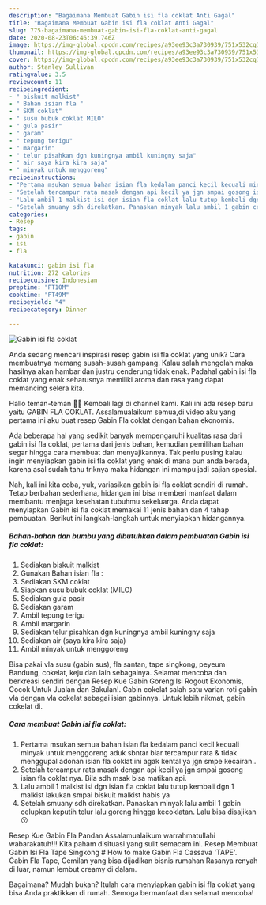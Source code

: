 ```yaml
---
description: "Bagaimana Membuat Gabin isi fla coklat Anti Gagal"
title: "Bagaimana Membuat Gabin isi fla coklat Anti Gagal"
slug: 775-bagaimana-membuat-gabin-isi-fla-coklat-anti-gagal
date: 2020-08-23T06:46:39.746Z
image: https://img-global.cpcdn.com/recipes/a93ee93c3a730939/751x532cq70/gabin-isi-fla-coklat-foto-resep-utama.jpg
thumbnail: https://img-global.cpcdn.com/recipes/a93ee93c3a730939/751x532cq70/gabin-isi-fla-coklat-foto-resep-utama.jpg
cover: https://img-global.cpcdn.com/recipes/a93ee93c3a730939/751x532cq70/gabin-isi-fla-coklat-foto-resep-utama.jpg
author: Stanley Sullivan
ratingvalue: 3.5
reviewcount: 11
recipeingredient:
- " biskuit malkist"
- " Bahan isian fla "
- " SKM coklat"
- " susu bubuk coklat MILO"
- " gula pasir"
- " garam"
- " tepung terigu"
- " margarin"
- " telur pisahkan dgn kuningnya ambil kuningny saja"
- " air saya kira kira saja"
- " minyak untuk menggoreng"
recipeinstructions:
- "Pertama msukan semua bahan isian fla kedalam panci kecil kecuali minyak untuk menggoreng aduk sbntar biar tercampur rata &amp; tidak menggupal adonan isian fla coklat ini agak kental ya jgn smpe kecairan.."
- "Setelah tercampur rata masak dengan api kecil ya jgn smpai gosong isian fla coklat nya. Bila sdh msak bisa matikan api."
- "Lalu ambil 1 malkist isi dgn isian fla coklat lalu tutup kembali dgn 1 malkist lakukan smpai biskuit malkist habis ya"
- "Setelah smuany sdh direkatkan. Panaskan minyak lalu ambil 1 gabin celupkan keputih telur lalu goreng hingga kecoklatan. Lalu bisa disajikan😚"
categories:
- Resep
tags:
- gabin
- isi
- fla

katakunci: gabin isi fla 
nutrition: 272 calories
recipecuisine: Indonesian
preptime: "PT10M"
cooktime: "PT49M"
recipeyield: "4"
recipecategory: Dinner

---
```



![Gabin isi fla coklat](https://img-global.cpcdn.com/recipes/a93ee93c3a730939/751x532cq70/gabin-isi-fla-coklat-foto-resep-utama.jpg)

Anda sedang mencari inspirasi resep gabin isi fla coklat yang unik? Cara membuatnya memang susah-susah gampang. Kalau salah mengolah maka hasilnya akan hambar dan justru cenderung tidak enak. Padahal gabin isi fla coklat yang enak seharusnya memiliki aroma dan rasa yang dapat memancing selera kita.

Hallo teman-teman 👋🏻 Kembali lagi di channel kami. Kali ini ada resep baru yaitu GABIN FLA COKLAT. Assalamualaikum semua,di video aku yang pertama ini aku buat resep Gabin Fla coklat dengan bahan ekonomis.

Ada beberapa hal yang sedikit banyak mempengaruhi kualitas rasa dari gabin isi fla coklat, pertama dari jenis bahan, kemudian pemilihan bahan segar hingga cara membuat dan menyajikannya. Tak perlu pusing kalau ingin menyiapkan gabin isi fla coklat yang enak di mana pun anda berada, karena asal sudah tahu triknya maka hidangan ini mampu jadi sajian spesial.


Nah, kali ini kita coba, yuk, variasikan gabin isi fla coklat sendiri di rumah. Tetap berbahan sederhana, hidangan ini bisa memberi manfaat dalam membantu menjaga kesehatan tubuhmu sekeluarga. Anda dapat menyiapkan Gabin isi fla coklat memakai 11 jenis bahan dan 4 tahap pembuatan. Berikut ini langkah-langkah untuk menyiapkan hidangannya.

<!--inarticleads1-->

##### Bahan-bahan dan bumbu yang dibutuhkan dalam pembuatan Gabin isi fla coklat:

1. Sediakan  biskuit malkist
1. Gunakan  Bahan isian fla :
1. Sediakan  SKM coklat
1. Siapkan  susu bubuk coklat (MILO)
1. Sediakan  gula pasir
1. Sediakan  garam
1. Ambil  tepung terigu
1. Ambil  margarin
1. Sediakan  telur pisahkan dgn kuningnya ambil kuningny saja
1. Sediakan  air (saya kira kira saja)
1. Ambil  minyak untuk menggoreng


Bisa pakai vla susu (gabin sus), fla santan, tape singkong, peyeum Bandung, cokelat, keju dan lain sebagainya. Selamat mencoba dan berkreasi sendiri dengan Resep Kue Gabin Goreng Isi Rogout Ekonomis, Cocok Untuk Jualan dan Bakulan!. Gabin cokelat salah satu varian roti gabin vla dengan vla cokelat sebagai isian gabinnya. Untuk lebih nikmat, gabin cokelat di. 

<!--inarticleads2-->

##### Cara membuat Gabin isi fla coklat:

1. Pertama msukan semua bahan isian fla kedalam panci kecil kecuali minyak untuk menggoreng aduk sbntar biar tercampur rata &amp; tidak menggupal adonan isian fla coklat ini agak kental ya jgn smpe kecairan..
1. Setelah tercampur rata masak dengan api kecil ya jgn smpai gosong isian fla coklat nya. Bila sdh msak bisa matikan api.
1. Lalu ambil 1 malkist isi dgn isian fla coklat lalu tutup kembali dgn 1 malkist lakukan smpai biskuit malkist habis ya
1. Setelah smuany sdh direkatkan. Panaskan minyak lalu ambil 1 gabin celupkan keputih telur lalu goreng hingga kecoklatan. Lalu bisa disajikan😚


Resep Kue Gabin Fla Pandan Assalamualaikum warrahmatullahi wabarakatuh!!! Kita paham disituasi yang sulit semacam ini. Resep Membuat Gabin Isi Fla Tape Singkong # How to make Gabin Fla Cassava &#39;TAPE&#39;. Gabin Fla Tape, Cemilan yang bisa dijadikan bisnis rumahan Rasanya renyah di luar, namun lembut creamy di dalam. 

Bagaimana? Mudah bukan? Itulah cara menyiapkan gabin isi fla coklat yang bisa Anda praktikkan di rumah. Semoga bermanfaat dan selamat mencoba!
